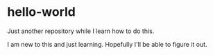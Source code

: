 # hello-world
Just another repository while I learn how to do this.

I am new to this and just learning. Hopefully I'll be able to figure it out. 
